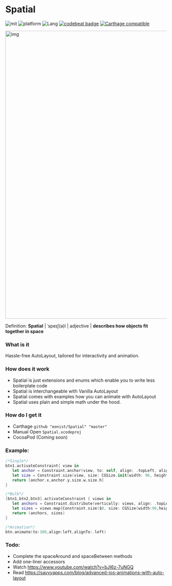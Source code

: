 # Spatial
![mit](https://img.shields.io/badge/License-MIT-brightgreen.svg) ![platform](https://img.shields.io/badge/Platform-iOS-blue.svg) ![Lang](https://img.shields.io/badge/Language-Swift%204.2-orange.svg)
[![codebeat badge](https://codebeat.co/badges/b4ee0d27-b00c-464b-b9b2-c9906cb6c19f)](https://codebeat.co/projects/github-com-eonist-spatial-master)
[![Carthage compatible](https://img.shields.io/badge/Carthage-compatible-4BC51D.svg?style=flat)](https://github.com/Carthage/Carthage)

<img width="900" alt="img" src="https://rawgit.com/stylekit/img/master/spatial_github.svg">

Definition: **Spatial** | ˈspeɪʃ(ə)l | adjective | **describes how objects fit together in space**

### What is it
Hassle-free AutoLayout, tailored for interactivity and animation.

### How does it work
- Spatial is just extensions and enums which enable you to write less boilerplate code
- Spatial is interchangeable with Vanilla AutoLayout
- Spatial comes with examples how you can animate with AutoLayout
- Spatial uses plain and simple math under the hood.

### How do I get it
- Carthage `github "eonist/Spatial" "master"`
- Manual Open `Spatial.xcodeproj`
- CocoaPod (Coming soon)

### Example:

```swift
/*Single*/
btn1.activateConstraint{ view in
   let anchor = Constraint.anchor(view, to: self, align: .topLeft, alignTo: .topLeft)
   let size = Constraint.size(view, size: CGSize.init(width: 96, height: 24))
   return [anchor.x,anchor.y,size.w,size.h]
}
```

```swift
/*Bulk*/
[btn1,btn2,btn3].activateConstraint { views in
   let anchors = Constraint.distribute(vertically: views, align: .topLeft)
   let sizes = views.map{Constraint.size($0, size: CGSize(width:96,height:42))}
   return (anchors, sizes)
}
```

```swift
/*Animation*/
btn.animate(to:100,align:left,alignTo:.left)
```
### Todo:
- Complete the spaceAround and spaceBetween methods
- Add one-liner accessors
- Watch https://www.youtube.com/watch?v=bJI6z-7uNGQ
- Read https://savvyapps.com/blog/advanced-ios-animations-with-auto-layout
